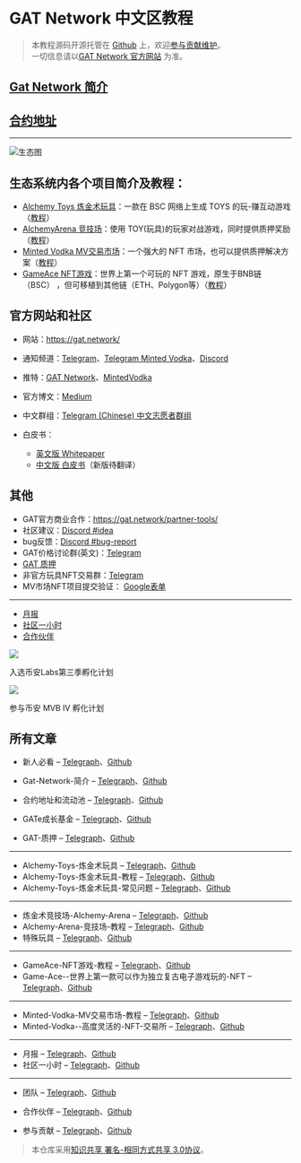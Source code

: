 # GAT Network 中文区教程

> 本教程源码开源托管在 [Github](https://github.com/GAT-Network/Tutorial) 上，欢迎[参与贡献维护](doc/contribute_CN.md)。  
> 一切信息请以[GAT Network 官方网站](https://gat.network/) 为准。

## [Gat Network 简介](doc/gat-network_CN.md)

## [合约地址](doc/contract_CN.md)

----

![生态图](https://gat.network/wp-content/uploads/2022/01/gat-ecosystem-800x750.png)

## 生态系统内各个项目简介及教程：
* [Alchemy Toys 炼金术玩具](doc/alchemytoys_CN.md)：一款在 BSC 网络上生成 TOYS 的玩-赚互动游戏（[教程](doc/alchemytoys-tutorial_CN.md)）
* [AlchemyArena 竞技场](doc/alchemyarena_CN.md)：使用 TOY(玩具)的玩家对战游戏，同时提供质押奖励（[教程](doc/alchemyarena-tutorial_CN.md)）
* [Minted Vodka MV交易市场](doc/mintedvodka_CN.md)：一个强大的 NFT 市场，也可以提供质押解决方案（[教程](doc/mintedvodka-tutorial_CN.md)）
* [GameAce NFT游戏](doc/gameace_CN.md)：世界上第一个可玩的 NFT 游戏，原生于BNB链（BSC） ，但可移植到其他链（ETH、Polygon等）（[教程](doc/gameace-tutorial_CN.md)）

## 官方网站和社区

* 网站：https://gat.network/
* 通知频道：[Telegram](https://t.me/gat_news)、[Telegram Minted Vodka](https://t.me/mintedvodka)、[Discord](https://discord.gg/PdEj26VMjE)
* 推特：[GAT Network](https://twitter.com/gat_network)、[MintedVodka](https://twitter.com/MintedVodka)
* 官方博文：[Medium](https://medium.com/gat-network)
* 中文群组：[Telegram (Chinese) 中文志愿者群组](https://t.me/gatnetwork_cn)

* 白皮书：
  * [英文版 Whitepaper](https://gat.network/wp-content/uploads/2021/11/litepaper.pdf) 
  * [中文版 白皮书](https://github.com/GAT-Network/Chinese-Tutorial/issues/1)（新版待翻译）

## 其他

* GAT官方商业合作：https://gat.network/partner-tools/
* 社区建议：[Discord #idea](https://discord.gg/PdEj26VMjE)
* bug反馈：[Discord #bug-report](https://discord.gg/dTZtpvDzGU)
* GAT价格讨论群(英文)：[Telegram](https://t.me/GATprice)
* [GAT 质押](doc/stake_CN.md)
* 非官方玩具NFT交易群：[Telegram](https://t.me/alchemynfttoysoffering)
* MV市场NFT项目提交验证： [Google表单](https://forms.gle/YynkG1YyUhmVFDCL7)

----

* [月报](doc/month-report_CN.md)
* [社区一小时](doc/community-hours_CN.md)
* [合作伙伴](doc/partner_CN.md)

[![](https://gat.network/wp-content/uploads/2022/01/binance-incubation-1.jpeg)](https://www.binance.com/en/blog/ecosystem/binance-labs-launches-season-3-of-incubation-program-421499824684903042)

入选币安Labs第三季孵化计划

[![](https://gat.network/wp-content/uploads/2022/03/gatmvb_IV-1.png)](https://www.bnbchain.world/en/blog/mvb-iv-metafi-smarter-defi-for-the-web3-universe/)

参与币安 MVB IV 孵化计划

## 所有文章

* 新人必看 – [Telegraph](https://telegra.ph/新人必看-04-23)、[Github](README_CN.md)
* Gat-Network-简介 – [Telegraph](https://telegra.ph/Gat-Network-简介-04-23)、[Github](doc/gat-network_CN.md)

* 合约地址和流动池 – [Telegraph](https://telegra.ph/合约地址和流动池-04-23)、[Github](doc/contract_CN.md)
* GATe成长基金 – [Telegraph](https://telegra.ph/GATe成长基金-04-23)、[Github](doc/gat-grow-fund_CN.md)
* GAT-质押 – [Telegraph](https://telegra.ph/GAT-质押-04-23)、[Github](doc/stake_CN.md)

---
* Alchemy-Toys-炼金术玩具 – [Telegraph](https://telegra.ph/Alchemy-Toys-炼金术玩具-04-23)、[Github](doc/alchemytoys_CN.md)
* Alchemy-Toys-炼金术玩具-教程 – [Telegraph](https://telegra.ph/Alchemy-Toys-炼金术玩具-教程-04-23)、[Github](doc/alchemytoys-tutorial_CN.md)
* Alchemy-Toys-炼金术玩具-常见问题 – [Telegraph](https://telegra.ph/Alchemy-Toys-炼金术玩具-常见问题-04-23)、[Github](doc/alchemytoys-faq_CN.md)

---
* 炼金术竞技场-Alchemy-Arena – [Telegraph](https://telegra.ph/炼金术竞技场-Alchemy-Arena-04-23)、[Github](doc/alchemyarena_CN.md)
* Alchemy-Arena-竞技场-教程 – [Telegraph](https://telegra.ph/Alchemy-Arena-竞技场-教程-04-23)、[Github](doc/alchemyarena-tutorial_CN.md)
* 特殊玩具 – [Telegraph](https://telegra.ph/特殊玩具-04-23)、[Github](doc/specialtoys_CN.md)

---

* GameAce-NFT游戏-教程 – [Telegraph](https://telegra.ph/GameAce-NFT游戏-教程-04-23)、[Github](doc/gameace-tutorial_CN.md)
* Game-Ace--世界上第一款可以作为独立复古电子游戏玩的-NFT – [Telegraph](https://telegra.ph/Game-Ace--世界上第一款可以作为独立复古电子游戏玩的-NFT-04-23)、[Github](doc/gameace_CN.md)

---

* Minted-Vodka-MV交易市场-教程 – [Telegraph](https://telegra.ph/Minted-Vodka-MV交易市场-教程-04-23)、[Github](doc/mintedvodka-tutorial_CN.md)
* Minted-Vodka--高度灵活的-NFT-交易所 – [Telegraph](https://telegra.ph/Minted-Vodka--高度灵活的-NFT-交易所-04-23)、[Github](doc/mintedvodka_CN.md)

---

* 月报 – [Telegraph](https://telegra.ph/月报-04-23)、[Github](doc/month-update_CN.md)
* 社区一小时 – [Telegraph](https://telegra.ph/社区一小时-04-23)、[Github](doc/community-hours_CN.md)

---
* 团队 – [Telegraph](https://telegra.ph/团队-04-23)、[Github](doc/team_CN.md)
* 合作伙伴 – [Telegraph](https://telegra.ph/合作伙伴-04-23)、[Github](doc/partner_CN.md)

* 参与贡献 – [Telegraph](https://telegra.ph/参与贡献-04-23)、[Github](doc/contribute_CN.md)

> 本仓库采用[知识共享 署名-相同方式共享 3.0协议](https://zh.wikipedia.org/wiki/Wikipedia:CC-BY-SA-3.0%E5%8D%8F%E8%AE%AE%E6%96%87%E6%9C%AC "Wikipedia:CC-BY-SA-3.0协议文本")[](https://creativecommons.org/licenses/by-sa/3.0/deed.zh)。